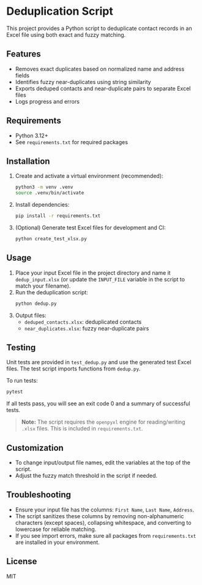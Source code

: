 # Deduplication Script

This project provides a Python script to deduplicate contact records in an Excel file using both exact and fuzzy matching.

## Features
- Removes exact duplicates based on normalized name and address fields
- Identifies fuzzy near-duplicates using string similarity
- Exports deduped contacts and near-duplicate pairs to separate Excel files
- Logs progress and errors

## Requirements
- Python 3.12+
- See `requirements.txt` for required packages

## Installation
1. Create and activate a virtual environment (recommended):
   ```bash
   python3 -m venv .venv
   source .venv/bin/activate
   ```
2. Install dependencies:
   ```bash
   pip install -r requirements.txt
   ```
3. (Optional) Generate test Excel files for development and CI:
   ```bash
   python create_test_xlsx.py
   ```



## Usage
1. Place your input Excel file in the project directory and name it `dedup_input.xlsx` (or update the `INPUT_FILE` variable in the script to match your filename).
2. Run the deduplication script:
   ```bash
   python dedup.py
   ```
3. Output files:
   - `deduped_contacts.xlsx`: deduplicated contacts
   - `near_duplicates.xlsx`: fuzzy near-duplicate pairs

## Testing
Unit tests are provided in `test_dedup.py` and use the generated test Excel files. The test script imports functions from `dedup.py`.

To run tests:
```bash
pytest
```

If all tests pass, you will see an exit code 0 and a summary of successful tests.

> **Note:** The script requires the `openpyxl` engine for reading/writing `.xlsx` files. This is included in `requirements.txt`.

## Customization
- To change input/output file names, edit the variables at the top of the script.
- Adjust the fuzzy match threshold in the script if needed.

## Troubleshooting
- Ensure your input file has the columns: `First Name`, `Last Name`, `Address`.
- The script sanitizes these columns by removing non-alphanumeric characters (except spaces), collapsing whitespace, and converting to lowercase for reliable matching.
- If you see import errors, make sure all packages from `requirements.txt` are installed in your environment.

## License
MIT
